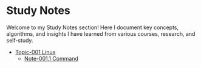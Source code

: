 # Study Notes

Welcome to my Study Notes section! Here I document key concepts, algorithms, and insights I have learned from various courses, research, and self-study.

* [Topic-001 Linux](notes/001Linux/README.md)
  * [Note-001.1 Command](notes/001Linux/001Command.md)

